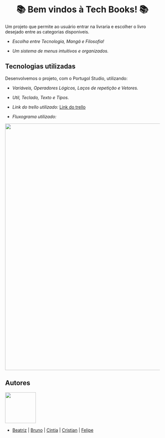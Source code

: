 
<h1 align="center"> 📚 Bem vindos à Tech Books! 📚</h1>



          
          

Um projeto que permite ao usuário entrar na livraria e escolher o livro desejado entre as categorias disponiveis.

* <i>Escolha entre Tecnologia, Mangá e Filosofia!</i>

* <i>Um sistema de menus intuitivos e organizados.</i>



## Tecnologias utilizadas

Desenvolvemos o projeto, com o Portugol Studio, utilizando:

* <i>Variáveis, Operadores Lógicos, Laços de repetição e Vetores.</i>
* <i>Util, Teclado, Texto e Tipos.</i>

* <i>Link do trello utilizado:</i>
  <a href="https://trello.com/b/lbvETDBl/projeto-final-l%C3%B3gica-de-programa%C3%A7%C3%A3o-livraria" base target="_blank">Link do trello</a>

* <i>Fluxograma utilizado:</i>

<img src="https://cdn.discordapp.com/attachments/1135262336819679372/1139981119421435904/Fluxograma_Grupo_1_-_Login.drawio_1.png" height="800" width="600">


## Autores

<img src="https://cdn.discordapp.com/attachments/1135262336819679372/1140675577733464254/github-logo-git-hub-icon-with-text-on-white-and-black-background-free-vector_2-removebg-preview.png" height="100" width="100" />

- [Beatriz](https://github.com/beabarcel)  |  [Bruno](https://github.com/brunolimaptr) | [Cintia](https://github.com/Cintiaaaa) | [Cristian](https://github.com/leignel) | [Felipe](https://github.com/FelipeSutter)



